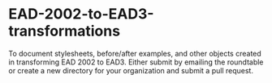 # EAD-2002-to-EAD3-transformations
To document stylesheets, before/after examples, and other objects created in transforming EAD 2002 to EAD3. Either submit by emailing the roundtable or create a new directory for your organization and submit a pull request.
